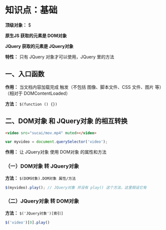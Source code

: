 # 知识点：基础

**顶级对象：** $

**原生JS 获取的元素是 DOM对象**

**JQuery 获取的元素是 JQuery对象**

**特性：** 只有 JQuery 对象才可以使用，JQuery 里的方法

## 一、入口函数

**作用：** 当文档内容加载完成 触发（不包括 图像、脚本文件、CSS 文件、图片 等）（相对于 DOMContentLoaded）

**方法：** `$(function () {})`

## 二、DOM对象 和 JQuery对象 的相互转换

```html
<video src="sucai/mov.mp4" muted></video>
```
```js
var myvideo = document.querySelector('video');
```

**作用：** 让 JQuery对象 使用 DOM对象 的属性和方法

### （一）DOM对象 转 JQuery对象

**方法：** `$(DOM对象).DOM对象 属性/方法`

```js
$(myvideo).play(); // JQuery对象 并没有 play() 这个方法，这里假设它有
```

### （二）JQuery对象 转 DOM对象

**方法：** `$('JQuery对象')[索引]`

```js
$('video')[0].play()
```